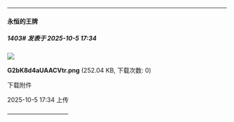 ﻿
*****

####  永恒的王牌  
##### 1403#       发表于 2025-10-5 17:34

<img src="https://img.stage1st.com/forum/202510/05/173414o8tj8tnb1d1q2zqb.png" referrerpolicy="no-referrer">

<strong>G2bK8d4aUAACVtr.png</strong> (252.04 KB, 下载次数: 0)

下载附件

2025-10-5 17:34 上传

——————————

